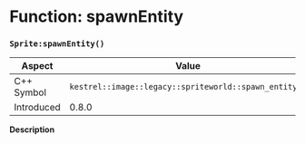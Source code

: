 
# Function: spawnEntity
### `Sprite:spawnEntity()`

| Aspect | Value |
| --- | --- |
| C++ Symbol | `kestrel::image::legacy::spriteworld::spawn_entity()` |
| Introduced | 0.8.0 |

**Description**


